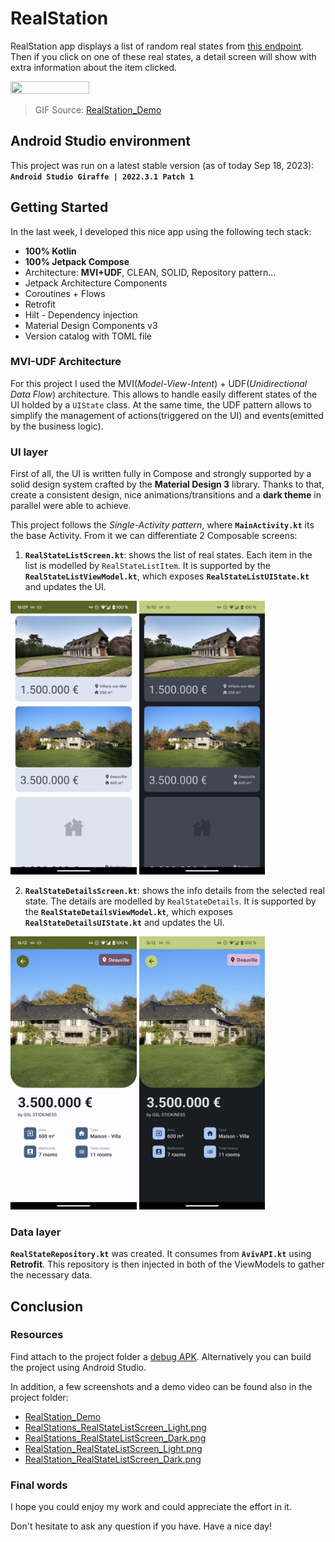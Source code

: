 # RealStation

RealStation app displays a list of random real states from [this endpoint](https://gsl-apps-technical-test.dignp.com/listings.json).
Then if you click on one of these real states, a detail screen will show with extra information about the item clicked.

<img src="readme_data/RealStation_Demo.gif" width=50% height=50%>

> GIF Source: [RealStation_Demo](readme_data/RealStation_Demo.mp4)
>

## Android Studio environment

This project was run on a latest stable version (as of today Sep 18, 2023): **`Android Studio Giraffe | 2022.3.1 Patch 1`**

## Getting Started

In the last week, I developed this nice app using the following tech stack:

- **100% Kotlin**
- **100% Jetpack Compose**
- Architecture: **MVI+UDF**, CLEAN, SOLID, Repository pattern...
- Jetpack Architecture Components
- Coroutines + Flows
- Retrofit
- Hilt - Dependency injection
- Material Design Components v3
- Version catalog with TOML file

### MVI-UDF Architecture
For this project I used the MVI(_Model-View-Intent_) + UDF(_Unidirectional Data Flow_) architecture.
This allows to handle easily different states of the UI holded by a `UIState` class. At the same time, the UDF pattern allows to simplify the management of actions(triggered on the UI) and events(emitted by the business logic).

### UI layer
First of all, the UI is written fully in Compose and strongly supported by a solid design system crafted by the **Material Design 3** library.
Thanks to that, create a consistent design, nice animations/transitions and a **dark theme** in parallel were able to achieve.

This project follows the *Single-Activity pattern*, where **`MainActivity.kt`** its the base Activity. 
From it we can differentiate 2 Composable screens:
  1. **`RealStateListScreen.kt`**: shows the list of real states. Each item in the list is modelled by `RealStateListItem`. It is supported by the **`RealStateListViewModel.kt`**, which exposes **`RealStateListUIState.kt`** and updates the UI.
  
<img src="readme_data/RealStation_RealStateListScreen_Light.png" width=40% height=40%> <img src="readme_data/RealStation_RealStateListScreen_Dark.png" width=40% height=40%>
  
  2. **`RealStateDetailsScreen.kt`**: shows the info details from the selected real state. The details are modelled by `RealStateDetails`. It is supported by the **`RealStateDetailsViewModel.kt`**, which exposes **`RealStateDetailsUIState.kt`** and updates the UI.
  
  <img src="readme_data/RealStation_RealStateDetailsScreen_Light.png" width=40% height=40%> <img src="readme_data/RealStation_RealStateDetailsScreen_Dark.png" width=40% height=40%>

### Data layer

**`RealStateRepository.kt`** was created. It consumes from **`AvivAPI.kt`** using **Retrofit**.
This repository is then injected in both of the ViewModels to gather the necessary data.

## Conclusion 

### Resources
Find attach to the project folder a [debug APK](RealStation_1.0(1)-debug.apk). Alternatively you can build the project using Android Studio.

In addition, a few screenshots and a demo video can be found also in the project folder: 
- [RealStation_Demo](readme_data/RealStation_Demo.mp4)
- [RealStations_RealStateListScreen_Light.png](readme_data/RealStations_RealStateListScreen_Light.png)
- [RealStations_RealStateListScreen_Dark.png](readme_data/RealStations_RealStateListScreen_Dark.png)
- [RealStation_RealStateListScreen_Light.png](readme_data/RealStation_RealStateListScreen_Light.png)
- [RealStation_RealStateListScreen_Dark.png](readme_data/RealStation_RealStateListScreen_Dark.png)

### Final words
I hope you could enjoy my work and could appreciate the effort in it.

Don't hesitate to ask any question if you have.
Have a nice day!
